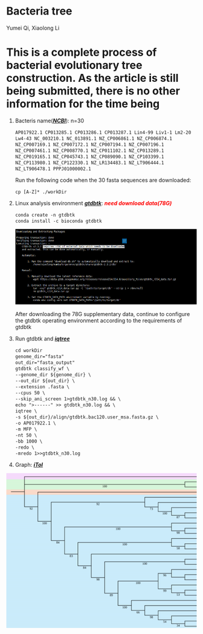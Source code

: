 # Bacteria tree

Yumei Qi, Xiaolong Li

# This is a complete process of bacterial evolutionary tree construction. As the article is still being submitted, there is no other information for the time being

1. Bacteris name(***[NCBI](https://www.ncbi.nlm.nih.gov/)***): n=30

   ```shell
   AP017922.1 CP013285.1 CP013286.1 CP013287.1 Lin4-99 Liv1-1 Lm2-20 Lw4-43 NC_003210.1 NC_013891.1 NZ_CP006861.1 NZ_CP006874.1 NZ_CP007169.1 NZ_CP007172.1 NZ_CP007194.1 NZ_CP007196.1 NZ_CP007461.1 NZ_CP008770.1 NZ_CP011102.1 NZ_CP013289.1 NZ_CP019165.1 NZ_CP045743.1 NZ_CP089090.1 NZ_CP103399.1 NZ_CP113980.1 NZ_CP122330.1 NZ_LR134483.1 NZ_LT906444.1 NZ_LT906478.1 PPPJ01000002.1
   ```

   Run the following code when the 30 fasta sequences are downloaded:

   ```shell
   cp [A-Z]* ./workDir
   ```

   

2. Linux analysis environment ***[gtdbtk](https://github.com/Ecogenomics/GTDBTk)***: ***<span style="color:red">need download data(78G)</span>***

   ```shell
   conda create -n gtdbtk
   conda install -c bioconda gtdbtk
   ```

   ![Alt Text](fig/image-20231020142700100.png)

   After downloading the 78G supplementary data, continue to configure the gtdbtk operating environment according to the requirements of gtdbtk

3. Run gtdbtk and ***[iqtree](http://www.iqtree.org/)***

   ```shell
   cd workDir
   genome_dir="fasta"
   out_dir="fasta_output"
   gtdbtk classify_wf \
   --genome_dir ${genome_dir} \
   --out_dir ${out_dir} \
   --extension .fasta \
   --cpus 50 \
   --skip_ani_screen 1>gtdbtk_n30.log && \
   echo ">------" >> gtdbtk_n30.log && \
   iqtree \
   -s ${out_dir}/align/gtdbtk.bac120.user_msa.fasta.gz \
   -o AP017922.1 \
   -m MFP \
   -nt 50 \
   -bb 1000 \
   -redo \
   -mredo 1>>gtdbtk_n30.log
   ```

4. Graph: ***[iTol](https://itol.embl.de/)***

![Alt Text](fig/image-20240110150527991.png)